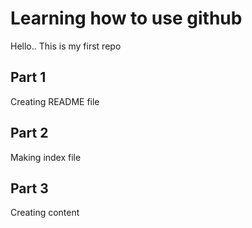 # Learning how to use github
Hello.. This is my first repo

## Part 1
Creating README file

## Part 2
Making index file

## Part 3
Creating content
